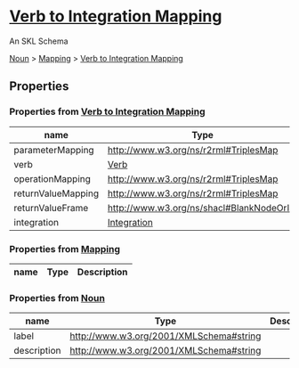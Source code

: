 <!--- This is an autogenerated file -->
# [Verb to Integration Mapping](../../../schemas/core/verb-integration-mapping)

An SKL Schema



[Noun](../../../schemas/core/noun) > [Mapping](../../../schemas/core/mapping) > [Verb to Integration Mapping](../../../schemas/core/verb-integration-mapping)

## Properties

### Properties from [Verb to Integration Mapping](../../../schemas/core/verb-integration-mapping)

| name | Type | Description |
| ---- | ---- | ----------- |
| parameterMapping | http://www.w3.org/ns/r2rml#TriplesMap | |
| verb | [Verb](../../../schemas/core/verb) | |
| operationMapping | http://www.w3.org/ns/r2rml#TriplesMap | |
| returnValueMapping | http://www.w3.org/ns/r2rml#TriplesMap | |
| returnValueFrame | http://www.w3.org/ns/shacl#BlankNodeOrIRI | |
| integration | [Integration](../../../schemas/core/integration) | |

### Properties from [Mapping](../../../schemas/core/mapping)

| name | Type | Description |
| ---- | ---- | ----------- |


### Properties from [Noun](../../../schemas/core/noun)

| name | Type | Description |
| ---- | ---- | ----------- |
| label | http://www.w3.org/2001/XMLSchema#string | |
| description | http://www.w3.org/2001/XMLSchema#string | |

